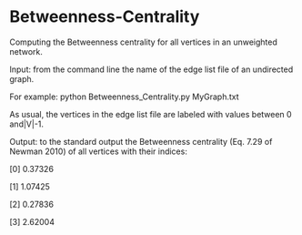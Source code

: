 # Betweenness-Centrality

Computing the Betweenness centrality for all vertices in an unweighted network.

Input: from the command line the name of the edge list file of an undirected graph. 

For example:
python Betweenness_Centrality.py MyGraph.txt 

As usual, the vertices in the edge list file are labeled with values between 0 and|V|-1.

Output: to the standard output the Betweenness centrality (Eq. 7.29 of Newman 2010) of all vertices with their indices:

[0] 0.37326 

[1] 1.07425 

[2] 0.27836 

[3] 2.62004
